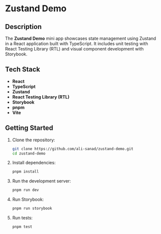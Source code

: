 # Zustand Demo

## Description

The **Zustand Demo** mini app showcases state management using Zustand in a React application built with TypeScript. It includes unit testing with React Testing Library (RTL) and visual component development with Storybook.

## Tech Stack

- **React**
- **TypeScript**
- **Zustand**
- **React Testing Library (RTL)**
- **Storybook**
- **pnpm**
- **Vite**

## Getting Started

1. Clone the repository:

   ```bash
   git clone https://github.com/ali-sanad/zustand-demo.git
   cd zustand-demo
   ```

2. Install dependencies:

   ```bash
   pnpm install
   ```

3. Run the development server:

   ```bash
   pnpm run dev
   ```

4. Run Storybook:

   ```bash
   pnpm run storybook
   ```

5. Run tests:
   ```bash
   pnpm test
   ```
